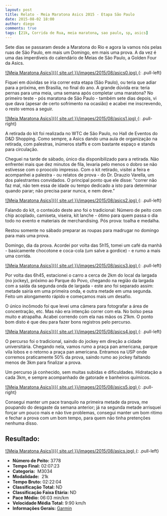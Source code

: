 ```yaml
---
layout: post
title: Relato - Meia Maratona Asics 2015 - Etapa São Paulo
date: 2015-08-02 18:00
author: diego
comments: true
tags: [21k, Corrida de Rua, meia maratona, sao paulo, sp, asics]
---
```


Sete dias se passaram desde a Maratona do Rio e agora la vamos nós pelas ruas de São Paulo, em mais um Domingo, em mais uma prova. A da vez é uma das imperdíveis do calendário de Meias de São Paulo, a Golden Four da Asics.


<a href="/images/2015/08/asics0_big.jpg">
![Meia Maratona Asics]({{ site.url }}/images/2015/08/asics0.jpg)
</a>
{: .pull-left}

Fiquei em dúvidas se iria correr esta etapa (São Paulo), ou teria que adiar para a próxima, em Brasilia, no final do ano. A grande dúvida era: teria pernas para uma meia, uma semana após completar uma maratona? No primeiro teste - pós maratona de São Paulo - também sete dias depois, vi que dava (apesar de certo sofrimento na ocasião) e acabei me inscrevendo, o resto vemos a seguir.

<a href="/images/2015/08/asics1_big.jpg">
![Meia Maratona Asics]({{ site.url }}/images/2015/08/asics1.jpg)
</a>
{: .pull-right}

A retirada do kit foi realizada no WTC de São Paulo, no Hall de Eventos do D&D Shopping. Como sempre, a Asics dando uma aula de organização na retirada, com palestras, inúmeros staffs e com bastante espaço e stands para circulação. 

Cheguei na tarde de sábado, único dia disponibilizado para a retirada. Não enfrentei mais que dez minutos de fila, levaria pelo menos o dobro se não estivesse com o proocolo impresso. Com o kit retirado, visitei a feira e acompanhei a palestra - ou relatos de prova - do Dr. Drauzio Varella, um dos palestrantes convidados. O principal ponto que ele disse: "correr não faz mal, não tem essa de idade ou tempo dedicado a isto para determinar quando parar; não precisa parar nunca, e nem deve." 

<a href="/images/2015/08/asics2_big.jpg">
![Meia Maratona Asics]({{ site.url }}/images/2015/08/asics2.jpg)
</a>
{: .pull-left}

Falando do kit, o conteúdo deste ano foi o tradicional: Número de peito com chip acoplado, camiseta, viseira, kit lanche - ótimo para quem passa o dia todo no evento e materiais de merchandising. Pós prova: toalha e medalha.

Restou somente no sábado preparar as roupas para madrugar no domingo para mais uma prova. 

Domingo, dia da prova. Acordei por volta das 5h15, tomei um café da manhã - basicamente chocotone e coca-cola (um salve a gordice) - e rumo a mais uma corrida.

<a href="/images/2015/08/asics3_big.jpg">
![Meia Maratona Asics]({{ site.url }}/images/2015/08/asics3.jpg)
</a>
{: .pull-left}

Por volta das 6h45, estacionei o carro a cerca de 2km do local da largada (no jockey), próximo ao Parque do Povo, chegando na região da largada com a saída da segunda onda de largada - este ano foi separado assim: metade sairia em uma primeira onda, e outra metade em uma segunda. Feito um alongamento rápido e começamos mais um desafio.


O único incômodo foi que levei uma câmera para fotografar a área de concentração, etc. Mas não era intenção correr com ela. No bolso pesa muito e atrapalha. Acabei correndo com ela nas mãos os 21km. O ponto bom disto é que deu para fazer bons registros pelo percurso.

<a href="/images/2015/08/asics4_big.jpg">
![Meia Maratona Asics]({{ site.url }}/images/2015/08/asics4.jpg)
</a>
{: .pull-left}

O percurso foi o tradicional, saindo do jockey em direção a cidade universitária. Chegando nela, vamos rumo a praça pan americana, parque vila lobos e o retorno a praça pan americana. Entramos na USP onde corremos praticamente 50% da prova, saindo rumo ao jockey faltando menos de 3km para finalizar a prova.


Um percurso já conhecido, sem muitas subidas e dificuldades. Hidratação a cada 3km, e sempre acompanhado de gatorade e banheiros químicos.

<a href="/images/2015/08/asics5_big.jpg">
![Meia Maratona Asics]({{ site.url }}/images/2015/08/asics5.jpg)
</a>
{: .pull-right}

Consegui manter um pace tranquilo na primeira metade da prova, me poupando do desgaste da semana anterior; já na segunda metade arrisquei forçar um pouco mais e não tive problemas, consegui manter um bom ritimo e fechar a prova com um bom tempo, para quem não tinha pretenções nenhuma disso.


## Resultado:

<a href="/images/2015/08/asics_big.jpg">
![Meia Maratona Asics]({{ site.url }}/images/2015/08/asics.jpg)
</a>
{: .pull-left}

* **Número de Peito:** 3778
* **Tempo Final:** 02:07:23
* **Categoria:**  M3034
* **Modalidade:**  21k
* **Tempo Bruto:** 02:22:04
* **Classificação Total:**  ND
* **Classificação Faixa Etária:**  ND
* **Pace Médio:** 06:03 min/km
* **Velocidade Média Total:**  9:90 km/h
* **Informações Gerais:** <a href="https://connect.garmin.com/modern/activity/854283604" target="_blank">Garmin</a>
